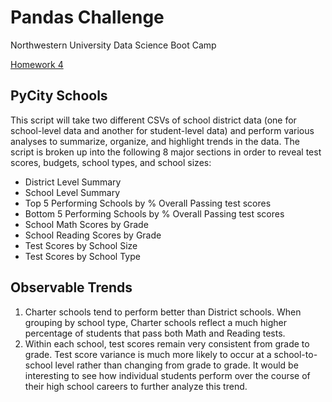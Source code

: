 # Pandas Challenge
Northwestern University Data Science Boot Camp

[Homework 4](https://nu.bootcampcontent.com/NU-Coding-Bootcamp/nu-chi-data-pt-08-2020-u-c/tree/master/02-Homework/04-Pandas/Instructions)

## PyCity Schools
This script will take two different CSVs of school district data (one for school-level data and another for student-level data) and perform various analyses to summarize, organize, and highlight trends in the data. The script is broken up into the following 8 major sections in order to reveal test scores, budgets, school types, and school sizes:

- District Level Summary
- School Level Summary
- Top 5 Performing Schools by % Overall Passing test scores
- Bottom 5 Performing Schools by % Overall Passing test scores
- School Math Scores by Grade
- School Reading Scores by Grade
- Test Scores by School Size
- Test Scores by School Type

## Observable Trends
1. Charter schools tend to perform better than District schools. When grouping by school type, Charter schools reflect a much higher percentage of students that pass both Math and Reading tests. 
2. Within each school, test scores remain very consistent from grade to grade. Test score variance is much more likely to occur at a school-to-school level rather than changing from grade to grade. It would be interesting to see how individual students perform over the course of their high school careers to further analyze this trend. 


